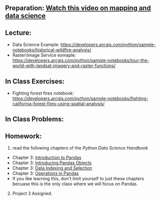 ## Preparation: [Watch this video on mapping and data science](https://www.youtube.com/watch?v=DdUBrV2zpvI&t=11s)

## Lecture:
- Data Science Example: https://developers.arcgis.com/python/sample-notebooks/historical-wildfire-analysis/
- Raster\Image Service exmaple: https://developers.arcgis.com/python/sample-notebooks/tour-the-world-with-landsat-imagery-and-raster-functions/


## In Class Exercises:
- Fighting forest fires notebook: https://developers.arcgis.com/python/sample-notebooks/fighting-california-forest-fires-using-spatial-analysis/

## In Class Problems:

## Homework:
1. read the following chapters of the *Python Data Science Handbook*
  - Chapter 3: [Introduction to Pandas](https://github.com/jakevdp/PythonDataScienceHandbook/blob/master/notebooks/03.00-Introduction-to-Pandas.ipynb) 
  - Chapter 3: [Introducing Pandas Objects](https://github.com/jakevdp/PythonDataScienceHandbook/blob/master/notebooks/03.01-Introducing-Pandas-Objects.ipynb)
  - Chapter 3: [Data Indexing and Selection](https://github.com/jakevdp/PythonDataScienceHandbook/blob/master/notebooks/03.02-Data-Indexing-and-Selection.ipynb)
  - Chapter 3: [Operations in Pandas](https://github.com/jakevdp/PythonDataScienceHandbook/blob/master/notebooks/03.03-Operations-in-Pandas.ipynb)
  - If you like learning this, don't limit yourself to just these chapters becuase this is the only class where we will focus on Pandas.
2. Project 3 Assigned.
